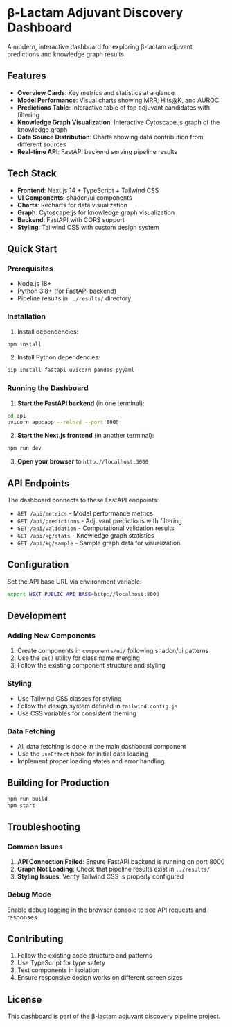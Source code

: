 # β-Lactam Adjuvant Discovery Dashboard

A modern, interactive dashboard for exploring β-lactam adjuvant predictions and knowledge graph results.

## Features

- **Overview Cards**: Key metrics and statistics at a glance
- **Model Performance**: Visual charts showing MRR, Hits@K, and AUROC
- **Predictions Table**: Interactive table of top adjuvant candidates with filtering
- **Knowledge Graph Visualization**: Interactive Cytoscape.js graph of the knowledge graph
- **Data Source Distribution**: Charts showing data contribution from different sources
- **Real-time API**: FastAPI backend serving pipeline results

## Tech Stack

- **Frontend**: Next.js 14 + TypeScript + Tailwind CSS
- **UI Components**: shadcn/ui components
- **Charts**: Recharts for data visualization
- **Graph**: Cytoscape.js for knowledge graph visualization
- **Backend**: FastAPI with CORS support
- **Styling**: Tailwind CSS with custom design system

## Quick Start

### Prerequisites

- Node.js 18+ 
- Python 3.8+ (for FastAPI backend)
- Pipeline results in `../results/` directory

### Installation

1. Install dependencies:
```bash
npm install
```

2. Install Python dependencies:
```bash
pip install fastapi uvicorn pandas pyyaml
```

### Running the Dashboard

1. **Start the FastAPI backend** (in one terminal):
```bash
cd api
uvicorn app:app --reload --port 8000
```

2. **Start the Next.js frontend** (in another terminal):
```bash
npm run dev
```

3. **Open your browser** to `http://localhost:3000`

## API Endpoints

The dashboard connects to these FastAPI endpoints:

- `GET /api/metrics` - Model performance metrics
- `GET /api/predictions` - Adjuvant predictions with filtering
- `GET /api/validation` - Computational validation results
- `GET /api/kg/stats` - Knowledge graph statistics
- `GET /api/kg/sample` - Sample graph data for visualization

## Configuration

Set the API base URL via environment variable:
```bash
export NEXT_PUBLIC_API_BASE=http://localhost:8000
```

## Development

### Adding New Components

1. Create components in `components/ui/` following shadcn/ui patterns
2. Use the `cn()` utility for class name merging
3. Follow the existing component structure and styling

### Styling

- Use Tailwind CSS classes for styling
- Follow the design system defined in `tailwind.config.js`
- Use CSS variables for consistent theming

### Data Fetching

- All data fetching is done in the main dashboard component
- Use the `useEffect` hook for initial data loading
- Implement proper loading states and error handling

## Building for Production

```bash
npm run build
npm start
```

## Troubleshooting

### Common Issues

1. **API Connection Failed**: Ensure FastAPI backend is running on port 8000
2. **Graph Not Loading**: Check that pipeline results exist in `../results/`
3. **Styling Issues**: Verify Tailwind CSS is properly configured

### Debug Mode

Enable debug logging in the browser console to see API requests and responses.

## Contributing

1. Follow the existing code structure and patterns
2. Use TypeScript for type safety
3. Test components in isolation
4. Ensure responsive design works on different screen sizes

## License

This dashboard is part of the β-lactam adjuvant discovery pipeline project.
